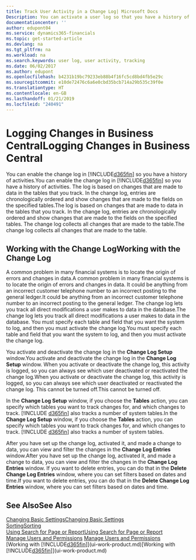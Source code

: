 ```yaml
---
title: Track User Activity in a Change Log| Microsoft Docs
Description: You can activate a user log so that you have a history of any changes made to data in tracked tables.
documentationcenter: ''
author: edupont04
ms.service: dynamics365-financials
ms.topic: get-started-article
ms.devlang: na
ms.tgt_pltfrm: na
ms.workload: na
ms.search.keywords: user log, user activity, tracking
ms.date: 06/02/2017
ms.author: edupont
ms.openlocfilehash: b4231b19bc79233eb88b4f16fc5cd8bd4fb5e29c
ms.sourcegitcommit: e10de72476c6a6e0cbd35bcb714a29b535c39f0e
ms.translationtype: HT
ms.contentlocale: en-GB
ms.lasthandoff: 01/21/2019
ms.locfileid: "240491"
---
```

# <a name="logging-changes-in-business-central"></a><span data-ttu-id="fa5c4-102">Logging Changes in Business Central</span><span class="sxs-lookup"><span data-stu-id="fa5c4-102">Logging Changes in Business Central</span></span> 
<span data-ttu-id="fa5c4-103">You can enable the change log in [!INCLUDE[d365fin](includes/d365fin_md.md)] so you have a history of activities.</span><span class="sxs-lookup"><span data-stu-id="fa5c4-103">You can enable the change log in [!INCLUDE[d365fin](includes/d365fin_md.md)] so you have a history of activities.</span></span> <span data-ttu-id="fa5c4-104">The log is based on changes that are made to data in the tables that you track. In the change log, entries are chronologically ordered and show changes that are made to the fields on the specified tables.</span><span class="sxs-lookup"><span data-stu-id="fa5c4-104">The log is based on changes that are made to data in the tables that you track. In the change log, entries are chronologically ordered and show changes that are made to the fields on the specified tables.</span></span> <span data-ttu-id="fa5c4-105">The change log collects all changes that are made to the table.</span><span class="sxs-lookup"><span data-stu-id="fa5c4-105">The change log collects all changes that are made to the table.</span></span>  

## <a name="working-with-the-change-log"></a><span data-ttu-id="fa5c4-106">Working with the Change Log</span><span class="sxs-lookup"><span data-stu-id="fa5c4-106">Working with the Change Log</span></span>
<span data-ttu-id="fa5c4-107">A common problem in many financial systems is to locate the origin of errors and changes in data.</span><span class="sxs-lookup"><span data-stu-id="fa5c4-107">A common problem in many financial systems is to locate the origin of errors and changes in data.</span></span> <span data-ttu-id="fa5c4-108">It could be anything from an incorrect customer telephone number to an incorrect posting to the general ledger.</span><span class="sxs-lookup"><span data-stu-id="fa5c4-108">It could be anything from an incorrect customer telephone number to an incorrect posting to the general ledger.</span></span> <span data-ttu-id="fa5c4-109">The change log lets you track all direct modifications a user makes to data in the database.</span><span class="sxs-lookup"><span data-stu-id="fa5c4-109">The change log lets you track all direct modifications a user makes to data in the database.</span></span> <span data-ttu-id="fa5c4-110">You must specify each table and field that you want the system to log, and then you must activate the change log.</span><span class="sxs-lookup"><span data-stu-id="fa5c4-110">You must specify each table and field that you want the system to log, and then you must activate the change log.</span></span>  

<span data-ttu-id="fa5c4-111">You activate and deactivate the change log in the **Change Log Setup** window.</span><span class="sxs-lookup"><span data-stu-id="fa5c4-111">You activate and deactivate the change log in the **Change Log Setup** window.</span></span> <span data-ttu-id="fa5c4-112">When you activate or deactivate the change log, this activity is logged, so you can always see which user deactivated or reactivated the change log.</span><span class="sxs-lookup"><span data-stu-id="fa5c4-112">When you activate or deactivate the change log, this activity is logged, so you can always see which user deactivated or reactivated the change log.</span></span> <span data-ttu-id="fa5c4-113">This cannot be turned off.</span><span class="sxs-lookup"><span data-stu-id="fa5c4-113">This cannot be turned off.</span></span>  

<span data-ttu-id="fa5c4-114">In the **Change Log Setup** window, if you choose the **Tables** action, you can specify which tables you want to track changes for, and which changes to track. [!INCLUDE [d365fin](includes/d365fin_md.md)] also tracks a number of system tables.</span><span class="sxs-lookup"><span data-stu-id="fa5c4-114">In the **Change Log Setup** window, if you choose the **Tables** action, you can specify which tables you want to track changes for, and which changes to track. [!INCLUDE [d365fin](includes/d365fin_md.md)] also tracks a number of system tables.</span></span>

<span data-ttu-id="fa5c4-115">After you have set up the change log, activated it, and made a change to data, you can view and filter the changes in the **Change Log Entries** window.</span><span class="sxs-lookup"><span data-stu-id="fa5c4-115">After you have set up the change log, activated it, and made a change to data, you can view and filter the changes in the **Change Log Entries** window.</span></span> <span data-ttu-id="fa5c4-116">If you want to delete entries, you can do that in the **Delete Change Log Entries** window, where you can set filters based on dates and time.</span><span class="sxs-lookup"><span data-stu-id="fa5c4-116">If you want to delete entries, you can do that in the **Delete Change Log Entries** window, where you can set filters based on dates and time.</span></span>  

## <a name="see-also"></a><span data-ttu-id="fa5c4-117">See Also</span><span class="sxs-lookup"><span data-stu-id="fa5c4-117">See Also</span></span>
[<span data-ttu-id="fa5c4-118">Changing Basic Settings</span><span class="sxs-lookup"><span data-stu-id="fa5c4-118">Changing Basic Settings</span></span>](ui-change-basic-settings.md)  
[<span data-ttu-id="fa5c4-119">Sorting</span><span class="sxs-lookup"><span data-stu-id="fa5c4-119">Sorting</span></span>](ui-sorting.md)  
[<span data-ttu-id="fa5c4-120">Using Search for Page or Report</span><span class="sxs-lookup"><span data-stu-id="fa5c4-120">Using Search for Page or Report</span></span>](ui-search.md)  
<span data-ttu-id="fa5c4-121">[Manage Users and Permissions](ui-how-users-permissions.md)  </span><span class="sxs-lookup"><span data-stu-id="fa5c4-121">[Manage Users and Permissions](ui-how-users-permissions.md)  </span></span>  
<span data-ttu-id="fa5c4-122">[Working with [!INCLUDE[d365fin](includes/d365fin_md.md)]](ui-work-product.md)</span><span class="sxs-lookup"><span data-stu-id="fa5c4-122">[Working with [!INCLUDE[d365fin](includes/d365fin_md.md)]](ui-work-product.md)</span></span>  
